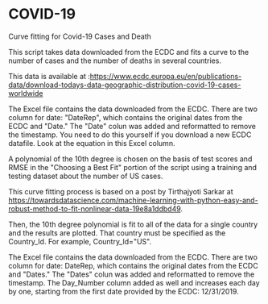 # COVID-19
Curve fitting for Covid-19 Cases and Death

This script takes data downloaded from the ECDC and fits a curve to the number of cases and the number of deaths in several countries. 

This data is available at :https://www.ecdc.europa.eu/en/publications-data/download-todays-data-geographic-distribution-covid-19-cases-worldwide


The Excel file contains the data downloaded from the ECDC. There are two column for date: "DateRep", which contains the original dates from the ECDC and "Date." The "Date" colun was added and reformatted to remove the timestamp. You need to do this yourself if you download a new ECDC datafile. Look at the equation in this Excel column.


A polynomial of the 10th degree is chosen on the basis of test scores and RMSE in the "Choosing a Best Fit" portion of the script using a training and testing dataset about the number of US cases. 

This curve fitting process is based on a post by Tirthajyoti Sarkar at https://towardsdatascience.com/machine-learning-with-python-easy-and-robust-method-to-fit-nonlinear-data-19e8a1ddbd49.


Then, the 10th degree polynomial is fit to all of the data for a single country and the results are plotted. That country must be specified as the Country_Id. For example, Country_Id="US".

The Excel file contains the data downloaded from the ECDC. There are two column for date: DateRep, which contains the original dates from the ECDC and "Dates." The "Dates" colun was added and reformatted to remove the timestamp. The Day_Number column added as well and increases each day by one, starting from the first date provided by the ECDC: 12/31/2019.
